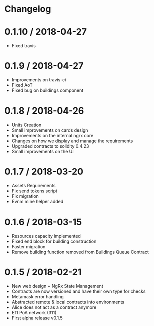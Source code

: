 # Changelog

0.1.10 / 2018-04-27
==================

  * Fixed travis

0.1.9 / 2018-04-27
==================

  * Improvements on travis-ci
  * Fixed AoT
  * Fixed bug on buildings component

0.1.8 / 2018-04-26
==================

  * Units Creation
  * Small improvements on cards design
  * Improvements on the internal ngrx core
  * Changes on how we display and manage the requirements
  * Upgraded contracts to solidity 0.4.23
  * Small improvements on the UI

0.1.7 / 2018-03-20
==================

  * Assets Requirements
  * Fix send tokens script
  * Fix migration
  * Evnm mine helper added

0.1.6 / 2018-03-15
==================

  * Resources capacity implemented
  * Fixed end block for building construction
  * Faster migration
  * Remove building function removed from Buildings Queue Contract

0.1.5 / 2018-02-21
==================

  * New web design + NgRx State Management
  * Contracts are now versioned and have their own type for checks
  * Metamask error handling
  * Abstracted remote & local contracts into environments
  * Alice does not act as a contract anymore
  * E11 PoA network (311)
  * First alpha release v0.1.5
